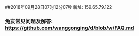 ##2018年09月28日07时12分07秒 新址: 159.65.79.122
### 兔友常见问题及解答: https://github.com/wanggonging/d/blob/w/FAQ.md
